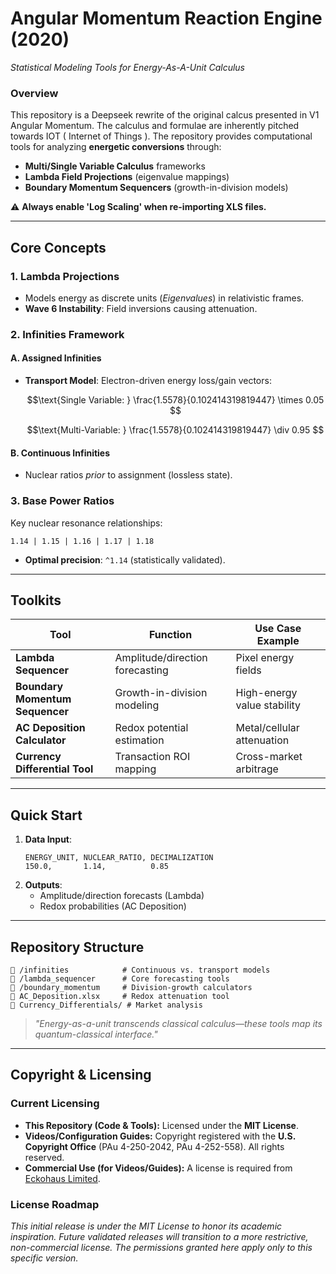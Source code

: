 # **Angular Momentum Reaction Engine (2020)**  
*Statistical Modeling Tools for Energy-As-A-Unit Calculus*  

### **Overview**  
This repository is a Deepseek rewrite of the original calcus presented in V1 Angular Momentum. The calculus and formulae are inherently pitched towards IOT ( Internet of Things ). The repository provides computational tools for analyzing **energetic conversions** through:  
- **Multi/Single Variable Calculus** frameworks  
- **Lambda Field Projections** (eigenvalue mappings)  
- **Boundary Momentum Sequencers** (growth-in-division models)  

⚠️ **Always enable 'Log Scaling' when re-importing XLS files.**  

---

## **Core Concepts**  

### **1. Lambda Projections**  
- Models energy as discrete units (*Eigenvalues*) in relativistic frames.  
- **Wave 6 Instability**: Field inversions causing attenuation.

### **2. Infinities Framework**  
#### **A. Assigned Infinities**  
- **Transport Model**: Electron-driven energy loss/gain vectors:  
  ```math  
  \text{Single Variable: } \frac{1.5578}{0.102414319819447} \times 0.05  
  ```  
  ```math  
  \text{Multi-Variable: } \frac{1.5578}{0.102414319819447} \div 0.95  
  ```  

#### **B. Continuous Infinities**  
- Nuclear ratios *prior* to assignment (lossless state).  

### **3. Base Power Ratios**  
Key nuclear resonance relationships:  
```  
1.14 | 1.15 | 1.16 | 1.17 | 1.18  
```  
- **Optimal precision**: `^1.14` (statistically validated).  

---

## **Toolkits**  

| Tool                              | Function                          | Use Case Example              |  
|-----------------------------------|-----------------------------------|-------------------------------|  
| **Lambda Sequencer**             | Amplitude/direction forecasting  | Pixel energy fields           |  
| **Boundary Momentum Sequencer**  | Growth-in-division modeling      | High-energy value stability   |  
| **AC Deposition Calculator**     | Redox potential estimation       | Metal/cellular attenuation    |  
| **Currency Differential Tool**   | Transaction ROI mapping          | Cross-market arbitrage        |  

---

## **Quick Start**  
1. **Data Input**:  
   ```csv  
   ENERGY_UNIT, NUCLEAR_RATIO, DECIMALIZATION  
   150.0,       1.14,          0.85  
   ```  
2. **Outputs**:  
   - Amplitude/direction forecasts (Lambda)  
   - Redox probabilities (AC Deposition)  

---

## **Repository Structure**  
```  
📂 /infinities            # Continuous vs. transport models  
📂 /lambda_sequencer      # Core forecasting tools  
📂 /boundary_momentum     # Division-growth calculators  
📜 AC_Deposition.xlsx     # Redox attenuation tool  
📜 Currency_Differentials/ # Market analysis  
```  

> *"Energy-as-a-unit transcends classical calculus—these tools map its quantum-classical interface."*  

---

## Copyright & Licensing

### Current Licensing
- **This Repository (Code & Tools):** Licensed under the **MIT License**.
- **Videos/Configuration Guides:** Copyright registered with the **U.S. Copyright Office** (PAu 4-250-2042, PAu 4-252-558). All rights reserved.
- **Commercial Use (for Videos/Guides):** A license is required from [Eckohaus Limited](https://eckohaus.blog).

### License Roadmap
*This initial release is under the MIT License to honor its academic inspiration. Future validated releases will transition to a more restrictive, non-commercial license. The permissions granted here apply only to this specific version.*
